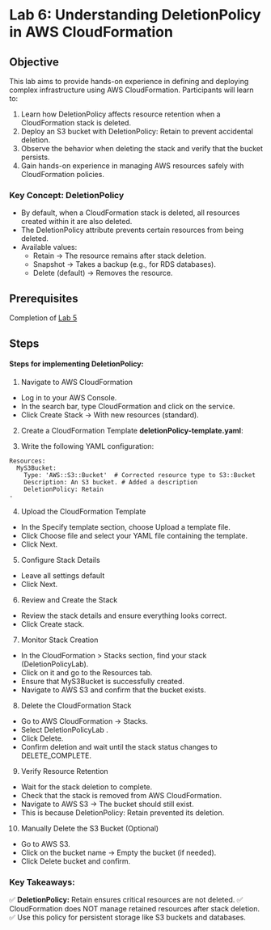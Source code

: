 # Lab 6: Understanding DeletionPolicy in AWS CloudFormation  

## Objective

This lab aims to provide hands-on experience in defining and deploying complex infrastructure using AWS CloudFormation. Participants will learn to:

1. Learn how DeletionPolicy affects resource retention when a CloudFormation stack is deleted.
2. Deploy an S3 bucket with DeletionPolicy: Retain to prevent accidental deletion.
3. Observe the behavior when deleting the stack and verify that the bucket persists.
4. Gain hands-on experience in managing AWS resources safely with CloudFormation policies.

### Key Concept: DeletionPolicy
- By default, when a CloudFormation stack is deleted, all resources created within it are also deleted.
- The DeletionPolicy attribute prevents certain resources from being deleted.
- Available values:
    - Retain → The resource remains after stack deletion.
    - Snapshot → Takes a backup (e.g., for RDS databases).
    - Delete (default) → Removes the resource.


## Prerequisites

Completion of [Lab 5](../Lab%205/README.md)

## Steps

#### Steps for implementing DeletionPolicy:
1. Navigate to AWS CloudFormation

- Log in to your AWS Console.
- In the search bar, type CloudFormation and click on the service.
- Click Create Stack → With new resources (standard).


2. Create a CloudFormation Template **deletionPolicy-template.yaml**:

3. Write the following YAML configuration:
```
Resources:
  MyS3Bucket:
    Type: 'AWS::S3::Bucket'  # Corrected resource type to S3::Bucket
    Description: An S3 bucket. # Added a description
    DeletionPolicy: Retain
-   
```  
4. Upload the CloudFormation Template

- In the Specify template section, choose Upload a template file.
- Click Choose file and select your YAML file containing the template.
- Click Next.

5. Configure Stack Details

- Leave all settings default
- Click Next.

6.  Review and Create the Stack
- Review the stack details and ensure everything looks correct.
- Click Create stack.


7. Monitor Stack Creation

- In the CloudFormation > Stacks section, find your stack (DeletionPolicyLab).
- Click on it and go to the Resources tab.
- Ensure that MyS3Bucket is successfully created.
- Navigate to AWS S3 and confirm that the bucket exists.

8. Delete the CloudFormation Stack

 - Go to AWS CloudFormation → Stacks.
 - Select DeletionPolicyLab .
 - Click Delete.
 - Confirm deletion and wait until the stack status changes to DELETE_COMPLETE.

9. Verify Resource Retention

 - Wait for the stack deletion to complete.
 - Check that the stack is removed from AWS CloudFormation.
 - Navigate to AWS S3 → The bucket should still exist.
 - This is because DeletionPolicy: Retain prevented its deletion.

10. Manually Delete the S3 Bucket (Optional)

 - Go to AWS S3.
 - Click on the bucket name → Empty the bucket (if needed).
 - Click Delete bucket and confirm.


### Key Takeaways:

✅ **DeletionPolicy:** Retain ensures critical resources are not deleted.
✅ CloudFormation does NOT manage retained resources after stack deletion.
✅ Use this policy for persistent storage like S3 buckets and databases.


